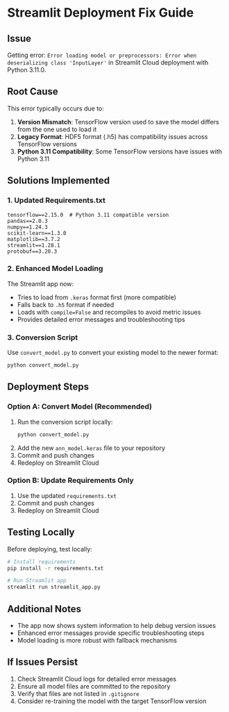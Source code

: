 # Streamlit Deployment Fix Guide

## Issue
Getting error: `Error loading model or preprocessors: Error when deserializing class 'InputLayer'` in Streamlit Cloud deployment with Python 3.11.0.

## Root Cause
This error typically occurs due to:
1. **Version Mismatch**: TensorFlow version used to save the model differs from the one used to load it
2. **Legacy Format**: HDF5 format (.h5) has compatibility issues across TensorFlow versions
3. **Python 3.11 Compatibility**: Some TensorFlow versions have issues with Python 3.11

## Solutions Implemented

### 1. Updated Requirements.txt
```
tensorflow==2.15.0  # Python 3.11 compatible version
pandas==2.0.3
numpy==1.24.3
scikit-learn==1.3.0
matplotlib==3.7.2
streamlit==1.28.1
protobuf==3.20.3
```

### 2. Enhanced Model Loading
The Streamlit app now:
- Tries to load from `.keras` format first (more compatible)
- Falls back to `.h5` format if needed
- Loads with `compile=False` and recompiles to avoid metric issues
- Provides detailed error messages and troubleshooting tips

### 3. Conversion Script
Use `convert_model.py` to convert your existing model to the newer format:
```bash
python convert_model.py
```

## Deployment Steps

### Option A: Convert Model (Recommended)
1. Run the conversion script locally:
   ```bash
   python convert_model.py
   ```
2. Add the new `ann_model.keras` file to your repository
3. Commit and push changes
4. Redeploy on Streamlit Cloud

### Option B: Update Requirements Only
1. Use the updated `requirements.txt`
2. Commit and push changes
3. Redeploy on Streamlit Cloud

## Testing Locally
Before deploying, test locally:
```bash
# Install requirements
pip install -r requirements.txt

# Run Streamlit app
streamlit run streamlit_app.py
```

## Additional Notes
- The app now shows system information to help debug version issues
- Enhanced error messages provide specific troubleshooting steps
- Model loading is more robust with fallback mechanisms

## If Issues Persist
1. Check Streamlit Cloud logs for detailed error messages
2. Ensure all model files are committed to the repository
3. Verify that files are not listed in `.gitignore`
4. Consider re-training the model with the target TensorFlow version
